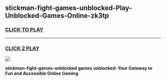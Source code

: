 
## stickman-fight-games-unblocked-Play-Unblocked-Games-Online-zk3tp
<h3>
<a href="https://premium76.site?title=stickman-fight-games-unblocked&ref=24A">CLICK TO PLAY</a></h3>
<hr>

<h3>
<a href="https://premium76.site?title=stickman-fight-games-unblocked&ref=24A">CLICK 2 PLAY</a>
  
</h3>

<a href="https://premium76.site?title=stickman-fight-games-unblocked&ref=24A"><img src="https://clearcache.store/games.png"></a>


**stickman-fight-games-unblocked games unblocked: Your Gateway to Fun and Accessible Online Gaming**
